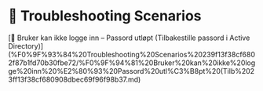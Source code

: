 # 📄 Troubleshooting Scenarios

[🔁 Bruker kan ikke logge inn – Passord utløpt (Tilbakestille passord i Active Directory)](%F0%9F%93%84%20Troubleshooting%20Scenarios%20239f13f38cf6802f87b1fd70b30fbe72/%F0%9F%94%81%20Bruker%20kan%20ikke%20logge%20inn%20%E2%80%93%20Passord%20utl%C3%B8pt%20(Tilb%2023ff13f38cf680908dbec69f96f98b37.md)
